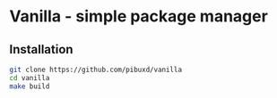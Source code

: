 # Vanilla - simple package manager

## Installation
```sh
git clone https://github.com/pibuxd/vanilla
cd vanilla
make build
```
